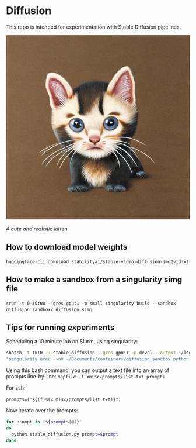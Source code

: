 # Diffusion

This repo is intended for experimentation with Stable Diffusion pipelines. 

![alt text](misc/out.png "Stable Diffusion Output")

*A cute and realistic kitten* 

## How to download model weights

`huggingface-cli download stabilityai/stable-video-diffusion-img2vid-xt`

## How to make a sandbox from a singularity simg file
`srun -t 0-30:00 --gres gpu:1 -p small singularity build --sandbox diffusion_sandbox/ diffusion.simg`

## Tips for running experiments

Scheduling a 10 minute job on Slurm, using singularity:
```bash
sbatch -t 10:0 -J stable_diffusion --gres gpu:1 -p devel --output ~/logs/%j.out --wrap
"singularity exec --nv ~/Documents/containers/diffusion_sandbox python stable_diffusion.py"
```

Using this bash command, you can output a text file into an array of prompts line-by-line:
`mapfile -t <misc/prompts/list.txt prompts`

For zsh:

`prompts=("${(f)$(< misc/prompts/list.txt)}")`

Now iterate over the prompts:

```bash
for prompt in "${prompts[@]}"
do
  python stable_diffusion.py prompt=$prompt
done
```

